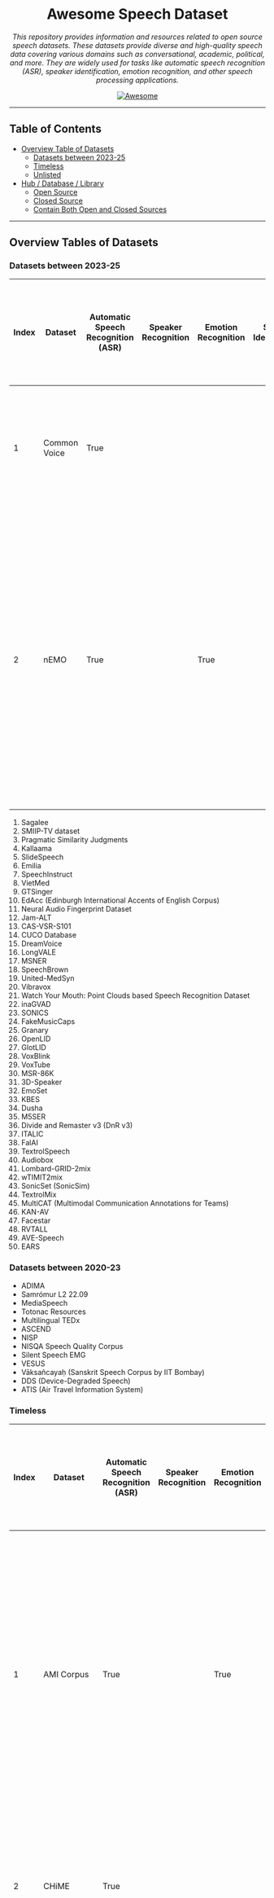 <div align="center">

# Awesome Speech Dataset

*This repository provides information and resources related to open source speech datasets. These datasets provide
diverse and high-quality speech data covering various domains such as conversational, academic, political, and more.
They are widely used for tasks like automatic speech recognition (ASR), speaker identification, emotion recognition, and
other speech processing applications.*

[![Awesome](https://awesome.re/badge.svg)](https://awesome.re)

</div>

---

## Table of Contents

- [Overview Table of Datasets](#overview-tables-of-datasets)
    - [Datasets between 2023-25](#datasets-between-2023-25)
    - [Timeless](#timeless)
    - [Unlisted](#unlisted)
- [Hub / Database / Library](#hub--database--library)
    - [Open Source](#open-source)
    - [Closed Source](#closed-source)
    - [Contain Both Open and Closed Sources](#contain-both-open-and-closed-sources)

---

## Overview Tables of Datasets

### Datasets between 2023-25

| Index | Dataset      | Automatic Speech Recognition (ASR) | Speaker Recognition | Emotion Recognition | Speaker Identification | Speaker Verification | Speech Separation | Speaker Diarisation (Diarization) | Voice Activity Detection (VAD) / Speech Activity Detection (SAD) / Speech Detection | Speech Enhancement | Answering Machine Detection (AMD) | Spoken Language Understanding (SLU) | Speech Translation (ST) | Language Identification (LID) | Text to Speech (TTS) | Spoken NER | Source separation | Dialogue Act Recognition | Keyword Spotting | Audio-Visual(AV) | Download                                                     | Multilingual | Source                     | Version | Paper                                                                           | Interspeech | Description                                                                                                                                                                                                                                                                                                                  |
|-------|--------------|------------------------------------|---------------------|---------------------|------------------------|----------------------|-------------------|-----------------------------------|-------------------------------------------------------------------------------------|--------------------|-----------------------------------|-------------------------------------|-------------------------|-------------------------------|----------------------|------------|-------------------|--------------------------|------------------|------------------|--------------------------------------------------------------|--------------|----------------------------|---------|---------------------------------------------------------------------------------|-------------|------------------------------------------------------------------------------------------------------------------------------------------------------------------------------------------------------------------------------------------------------------------------------------------------------------------------------|
| 1     | Common Voice | True                               |                     |                     |                        |                      |                   |                                   |                                                                                     |                    |                                   |                                     |                         |                               |                      |            |                   |                          |                  |                  | [Common Voice](https://commonvoice.mozilla.org/en/datasets)  | True         | Mozilla Foundation         | 21      |                                                                                 |             | Massive multilingual, crowd-sourced speech corpus with 20,408+ hours across 124 languages (CC0 licensed).                                                                                                                                                                                                                    |
| 2     | nEMO         | True                               |                     | True                |                        |                      |                   |                                   |                                                                                     |                    |                                   |                                     |                         |                               | True                 |            |                   |                          |                  |                  | [amu-cai/nEMO](https://huggingface.co/datasets/amu-cai/nEMO) |              | Adam Mickiewicz University |         | [nEMO: Dataset of Emotional Speech in Polish](https://arxiv.org/abs/2404.06292) |             | nEMO is a Creative Commons-licensed corpus of 4,481 Polish speech recordings by nine actors portraying six emotions (anger, fear, happiness, sadness, surprise, neutral), each with audio, orthographic and normalized transcriptions, and speaker metadata, designed for speech emotion recognition, ASR, and TTS research. |

1. Sagalee
2. SMIIP-TV dataset
3. Pragmatic Similarity Judgments
4. Kallaama
5. SlideSpeech
6. Emilia
7. SpeechInstruct
8. VietMed
9. GTSinger
10. EdAcc (Edinburgh International Accents of English Corpus)
11. Neural Audio Fingerprint Dataset
12. Jam-ALT
13. CAS-VSR-S101
14. CUCO Database
15. DreamVoice
16. LongVALE
17. MSNER
18. SpeechBrown
19. United-MedSyn
20. Vibravox
21. Watch Your Mouth: Point Clouds based Speech Recognition Dataset
22. inaGVAD
23. SONICS
24. FakeMusicCaps
25. Granary
26. OpenLID
27. GlotLID
28. VoxBlink
29. VoxTube
30. MSR-86K
31. 3D-Speaker
32. EmoSet
33. KBES
34. Dusha
35. M5SER
36. Divide and Remaster v3 (DnR v3)
37. ITALIC
38. FalAI
39. TextrolSpeech
40. Audiobox
41. Lombard-GRID-2mix
42. wTIMIT2mix
43. SonicSet (SonicSim)
44. TextrolMix
45. MultiCAT (Multimodal Communication Annotations for Teams)
46. KAN-AV
47. Facestar
48. RVTALL
49. AVE-Speech
50. EARS

### Datasets between 2020-23

* ADIMA
* Samrómur L2 22.09
* MediaSpeech
* Totonac Resources
* Multilingual TEDx
* ASCEND
* NISP
* NISQA Speech Quality Corpus
* Silent Speech EMG
* VESUS
* Vāksañcayaḥ (Sanskrit Speech Corpus by IIT Bombay)
* DDS (Device-Degraded Speech)
* ATIS (Air Travel Information System)

### Timeless

| Index | Dataset                                           | Automatic Speech Recognition (ASR) | Speaker Recognition | Emotion Recognition | Speaker Identification | Speaker Verification | Speech Separation | Speaker Diarisation (Diarization) | Voice Activity Detection (VAD) / Speech Activity Detection (SAD) / Speech Detection | Speech Enhancement | Answering Machine Detection (AMD) | Spoken Language Understanding (SLU) | Speech Translation (ST) | Language Identification (LID) | Text to Speech (TTS) | Spoken NER | Source separation | Dialogue Act Recognition | Keyword Spotting | Audio-Visual(AV) | Download                                                                                  | Multilingual | Source                                                                                     | Version | Paper                                                                                                                                                                                                                                                             | Interspeech | Description                                                                                                                                                                                                                                                                                                                               |
|-------|---------------------------------------------------|------------------------------------|---------------------|---------------------|------------------------|----------------------|-------------------|-----------------------------------|-------------------------------------------------------------------------------------|--------------------|-----------------------------------|-------------------------------------|-------------------------|-------------------------------|----------------------|------------|-------------------|--------------------------|------------------|------------------|-------------------------------------------------------------------------------------------|--------------|--------------------------------------------------------------------------------------------|---------|-------------------------------------------------------------------------------------------------------------------------------------------------------------------------------------------------------------------------------------------------------------------|-------------|-------------------------------------------------------------------------------------------------------------------------------------------------------------------------------------------------------------------------------------------------------------------------------------------------------------------------------------------|
| 1     | AMI Corpus                                        | True                               |                     | True                |                        |                      |                   | True                              |                                                                                     |                    |                                   |                                     |                         |                               |                      | True       |                   | True                     |                  |                  | [AMI Corpus](https://groups.inf.ed.ac.uk/ami/corpus/index.shtml)                          |              | University of Edinburgh                                                                    |         | [RECOGNITION AND UNDERSTANDING OF MEETINGS THE AMI AND AMIDA PROJECTS](https://www.cstr.ed.ac.uk/downloads/publications/2007/ami-asru2007.pdf)                                                                                                                    |             | The AMI Corpus is a publicly available 100-hour multimodal dataset of English four-person meetings recorded in instrumented rooms with synchronized audio, video, and pen/whiteboard streams, richly annotated for orthographic transcripts, dialogue acts, topic segmentation, summarization, named entities, gestures, and more.        |
| 2     | CHiME                                             | True                               |                     |                     |                        |                      |                   | True                              | True                                                                                | True               |                                   |                                     |                         |                               |                      |            |                   |                          |                  |                  | [CHiME-6](https://openslr.org/150/)                                                       |              | University of Sheffield                                                                    | 6       | [CHiME-6 Challenge:Tackling Multispeaker Speech Recognition for Unsegmented Recordings](https://arxiv.org/abs/2004.09249)                                                                                                                                         | True        | A series of datasets focusing on speech in noisy environments (streets, cafés, homes). Includes CHiME-4 and CHiME-5/6, used for robust, far‐field ASR research.                                                                                                                                                                           |
| 3     | DAPS (Device and Produced Speech)                 |                                    |                     |                     |                        |                      |                   |                                   |                                                                                     | True               |                                   |                                     |                         |                               |                      |            |                   |                          |                  |                  | [DAPS (Device and Produced Speech) Dataset](https://zenodo.org/records/4660670)           |              | Adobe Research / Center for Computer Research in Music and Acoustics (Stanford University) |         | [Can we Automatically Transform Speech Recorded on Common Consumer Devices in Real-World Environments into Professional Production Quality Speech? — A Dataset, Insights, and Challenges](https://ccrma.stanford.edu/~gautham/Site/daps_files/mysore-spl2015.pdf) |             | Thought for a couple of seconds The DAPS dataset is an aligned corpus of clean, professionally produced, and consumer-device recorded speech samples designed to train and evaluate algorithms that transform everyday recordings into studio-quality audio.                                                                              |
| 4     | LibriSpeech                                       | True                               |                     |                     |                        |                      |                   |                                   |                                                                                     |                    |                                   |                                     |                         |                               |                      |            |                   |                          |                  |                  | [LibriSpeech ASR corpus](https://www.openslr.org/12)                                      |              | Johns Hopkins University                                                                   |         | [LIBRISPEECH: AN ASR CORPUS BASED ON PUBLIC DOMAIN AUDIO BOOKS](https://www.danielpovey.com/files/2015_icassp_librispeech.pdf)                                                                                                                                    |             | LibriSpeech is a 1,000-hour read English speech corpus derived from public-domain audiobooks, freely available under a CC BY 4.0 license for training and evaluating automatic speech recognition systems.                                                                                                                                |
| 5     | LibriVox                                          | True                               |                     |                     |                        |                      |                   |                                   |                                                                                     |                    |                                   |                                     |                         |                               |                      |            |                   |                          |                  |                  | [The LibriVox Free Audiobook Collection](https://archive.org/details/librivoxaudio)       |              | Hugh McGuire & Worldwide Volunteers                                                        |         |                                                                                                                                                                                                                                                                   |             | LibriVox is a volunteer-driven project founded in 2005 to make all public domain books freely available in audio format, with recordings read and shared by volunteers worldwide                                                                                                                                                          |
| 6     | MS-SNSD (Microsoft Scalable Noisy Speech Dataset) |                                    |                     |                     |                        |                      |                   |                                   |                                                                                     | True               |                                   |                                     |                         |                               |                      |            |                   |                          |                  |                  | [microsoft/MS-SNSD](https://github.com/microsoft/MS-SNSD)                                 |              | Microsoft                                                                                  |         | [A Scalable Noisy Speech Dataset and Online Subjective Test Framework](https://arxiv.org/abs/1909.08050)                                                                                                                                                          | True        | The Microsoft Scalable Noisy Speech Dataset (MS-SNSD) is an open-source collection of paired clean and noisy English speech clips—augmented with diverse noise types and configurable SNR levels—to facilitate scalable training and evaluation of deep learning–based speech enhancement models.                                         |
| 7     | Speech Commands                                   |                                    |                     |                     |                        |                      |                   |                                   |                                                                                     |                    |                                   |                                     |                         |                               |                      |            |                   |                          | True             |                  | [torchaudio.datasets.SPEECHCOMMANDS](https://docs.pytorch.org/audio/stable/datasets.html) |              | Google                                                                                     | 2       | [Speech Commands: A Dataset for Limited-Vocabulary Speech Recognition](https://arxiv.org/abs/1804.03209)                                                                                                                                                          |             | The Speech Commands dataset is a publicly available collection of one-second English audio clips of 35 distinct spoken words, designed to train and benchmark small-footprint, on-device keyword-spotting models.                                                                                                                         |
| 8     | Spoken Wikipedia Corpora                          | True                               |                     |                     |                        |                      |                   |                                   |                                                                                     |                    |                                   |                                     |                         |                               | True                 |            |                   |                          |                  |                  | [The Spoken Wikipedia Corpora](https://nats.gitlab.io/swc/)                               | True         | Hamburg University                                                                         | 2       | [Mining the Spoken Wikipedia for Speech Data and Beyond](https://aclanthology.org/L16-1735/)                                                                                                                                                                      |             | The Spoken Wikipedia Corpus is a freely licensed, multilingual dataset of time-aligned audio recordings and text transcripts of Wikipedia articles, produced via an automated scraping and alignment pipeline.                                                                                                                            |
| 9     | VoxCeleb                                          | True                               | True                | True                | True                   | True                 | True              |                                   |                                                                                     |                    |                                   |                                     |                         |                               |                      |            |                   |                          |                  | True             | [VoxCeleb](https://www.robots.ox.ac.uk/~vgg/data/voxceleb/vox2.html)                      | True         | University of Oxford                                                                       | 2       | [VoxCeleb2: Deep Speaker Recognition](https://www.robots.ox.ac.uk/~vgg/publications/2018/Chung18a/chung18a.pdf)                                                                                                                                                   | True        | Over 1 million utterances from 6,112 speakers (~2,442 hours) for state-of-the-art speaker recognition research.                                                                                                                                                                                                                           |
| 10    | WHAM!                                             |                                    |                     |                     |                        |                      | True              |                                   |                                                                                     | True               |                                   |                                     |                         |                               |                      |            | True              |                          |                  |                  | [WHAM!](http://wham.whisper.ai/)                                                          |              | Mitsubishi Electric Research Laboratories (MERL) /  Whisper.ai                             |         | [WHAM!: Extending Speech Separation to Noisy Environments](https://arxiv.org/abs/1907.01160)                                                                                                                                                                      | True        | The WHAM! dataset pairs two-speaker WSJ0 mixtures with real ambient noise recorded in San Francisco Bay Area venues to benchmark speech separation and enhancement models under realistic noisy conditions.                                                                                                                               |
| 11    | People's Speech                                   | True                               |                     |                     |                        |                      |                   |                                   |                                                                                     |                    |                                   |                                     |                         |                               |                      |            |                   |                          |                  |                  | [MLCommons/peoples_speech](https://huggingface.co/datasets/MLCommons/peoples_speech)      |              | MLCommons                                                                                  | 1       | [The People's Speech: A Large-Scale Diverse English Speech Recognition Dataset for Commercial Usage](https://arxiv.org/abs/2111.09344)                                                                                                                            |             | The People's Speech dataset is a free-to-download, 30,000-hour (and growing) supervised conversational English speech recognition corpus licensed for academic and commercial use under CC-BY-SA.                                                                                                                                         |
| 12    | VoxConverse                                       |                                    | True                |                     | True                   | True                 |                   | True                              |                                                                                     |                    |                                   |                                     |                         |                               |                      |            |                   |                          |                  | True             | [VoxConverse](https://mm.kaist.ac.kr/datasets/voxconverse/)                               |              | University of Oxford                                                                       | 0.3     | [Spot the conversation: speaker diarisation in the wild](https://arxiv.org/abs/2007.01216)                                                                                                                                                                        | True        | VoxConverse is an audio-visual speaker diarization dataset comprising over 50 hours of multispeaker clips of human speech, automatically extracted and time-aligned from “in the wild” YouTube videos                                                                                                                                     |
| 13    | VoxPopuli                                         | True                               |                     |                     |                        |                      |                   |                                   |                                                                                     |                    |                                   |                                     |                         |                               |                      |            |                   |                          |                  |                  | [facebook/voxpopuli](https://huggingface.co/datasets/facebook/voxpopuli)                  | True         | Facebook / Meta                                                                            |         | [VoxPopuli: A Large-Scale Multilingual Speech Corpus for Representation Learning, Semi-Supervised Learning and Interpretation](https://aclanthology.org/2021.acl-long.80/)                                                                                        |             | VoxPopuli is a large-scale multilingual speech corpus comprising 400 000 hours of unlabeled audio in 23 European languages, 1 800 hours of transcribed speech in 15 languages, and 17 300 hours of aligned oral interpretations, designed for unsupervised representation learning, semi-supervised ASR, and speech translation research. |

1. MUSAN
2. WSJ0-2mix
3. TED-LIUM
4. VoxForge
5. VOCASET
6. JVS corpus
7. GRID
8. CMU Wilderness Multilingual Speech Dataset
9. MuST-C
10. Europarl (European Parliament Proceedings Parallel Corpus)
11. LRS2 (Lip Reading Sentences 2)
12. IEMOCAP
13. MELD (Multimodal EmotionLines Dataset)
14. MSP-IMPROV
15. CREMA-D
16. RAVDESS
17. AVA (Atomic Visual Actions)
18. Fluent Speech Commands
19. MIR Corpora
20. NIST SRE (SRE Data)
21. SITW
22. DIHARD
23. Voicebank DEMAND
24. SLURP
25. Tatoeba
26. CMUDict
27. Switchboard Dialog Act Corpus (SwDA)
28. SGD (Schema-Guided Dialogue)
29. AVSpeech
30. MIT (Moments in Time Dataset)
31. GigaSpeech
32. Multilingual LibriSpeech (MLS)
33. AISHELL (4)
34. ESD (Emotional Speech Database)
35. WenetSpeech
36. BEAT (Body-Expression-Audio-Text)
37. BSTC (Baidu Speech Translation Corpus)
38. SOMOS

### Unlisted

_Reasons: Insufficient information, extracted/derived from another dataset, not open source, out of date, specific
tasks, etc._

* **Insufficient information:** Lack of accompanying research paper, missing downloading steps, absence of metadata or
  data dictionary, and unclear or unspecified annotation, dataset sources, or recording/collecting details.

* **Extracted/Derived from another dataset:** Dataset has been derived or extracted from another pre-existing dataset.

* **Not open source:** Limited access due to insufficient publicly available information, many aspects being
  confidential, or availability restricted only to paid access.

* **Out of date:** Dataset is older than five years, indicating potential obsolescence.

* **Specific tasks:** Dataset is tailored for highly specialized subtasks or very specific applications.

| Index | Dataset | Description |
|-------|---------|-------------|
| 1     | AESDD   |             |

1. AESDD
2. Audiocite
3. AudioSet
4. aGender
5. AliMeeting
6. ANAD
7. Arabic Speech Corpus
8. Att-HACK
9. AudioMNIST
10. BAVED
11. BibleTTS
12. CALLHOME American English Speech
13. Café
14. ClovaCall
15. CML-TTS
16. CMU-MOSEI
17. CN-CELEB
18. Common Phone
19. Coswara
20. CoVoST
21. CoVoST2
22. CVSS
23. DAPS
24. DCASE 2014
25. DEEP-VOICE
26. DEMoS
27. Earnings-21
28. EasyCom
29. Europarl-ST
30. EMOVO
31. Emo-DB
32. EmoSynth
33. EmoV-DB
34. EPIC-KITCHENS-100
35. EPIC-SOUNDS
36. EMNS
37. EmoFilm
38. eNTERFACE05
39. Fisher English Training Speech
40. Flickr Audio Caption Corpus
41. FMFCC-A
42. Free Spoken Digit Dataset
43. FSD50K
44. GEMEP corpus
45. GigaST
46. Golos
47. Hi-Fi TTS (Hi-Fi Multi-Speaker English TTS Dataset)
48. HowTo100M
49. Hume-VB
50. HumBug Zooniverse
51. IBM Voicemail Corpus
52. ICSI Corpus
53. IISc-MILE Kannada ASR Corpus
54. IISc-MILE Tamil ASR Corpus
55. InfantMarmosetsVox
56. Infobip AMD
57. Interview
58. ISOLET
59. JL corpus
60. KazakhTTS
61. KSC (Kazakh Speech Corpus)
62. Keio-ESD
63. Kosp2e
64. LEGO Spoken Dialogue Corpus
65. Libri-Adapt
66. Libri-Mixed-Speakers
67. LibriCSS
68. LibriMix
69. LibriTTS
70. LibriTTS-R
71. LJSpeech
72. LJSpeech-1.1
73. MaSS
74. MeerKAT: Meerkat Kalahari Audio Transcripts
75. Mini LibriSpeech
76. MobvoiHotwords
77. Mohammed
78. MOSI
79. MRDA (ICSI Meeting Recorder Dialog Act Corpus)
80. MSP Podcast Corpus
81. MSNER
82. Mudestreda (Mudestreda Multimodal Device State Recognition Dataset)
83. Multimodal PISA (Multimodal Piano Skills Assessment)
84. MuSe-CAR
85. Nepali Text-to-Speech Data (Male and Female)
86. NTIMIT
87. OGVC
88. ParlamentParla
89. PartialSpoof
90. PC-GITA
91. PCVC (Persian Consonant Vowel Combination)
92. PodcastFillers
93. PromptSpeech
94. PromptTTS
95. Puebla-Nahuatl
96. RECOLA
97. ReefSet
98. Respiratory and Drug Actuation Dataset
99. ReVerb
100. Russian LibriSpeech
101. Samrómur Mimic 22.09
102. SASPEECH
103. SAVEE
104. SEWA
105. SEMAINE
106. SEOUL CORPUS
107. SHALCAS22A
108. ShEMO
109. Silbo Gomero Speech Corpus
110. SINGA:PURA (SINGApore: Polyphonic URban Audio)
111. SingFake
112. SLUE
113. SparseLibriMix
114. SpeechMatrix
115. Speech Accent Archive
116. Speech Wikimedia
117. SPEECH-COCO
118. Speech-MASSIVE
119. Spiking Heidelberg Digits (SHD)
120. Spiking Speech Commands (SSC)
121. SPGISpeech
122. Spotify Podcast Datase
123. Spoken-SQuAD
124. TAU Urban Acoustic Scenes 2019
125. TAU-NIGENS Spatial Sound
126. Tatoeba
127. TESS
128. THCHS-30
129. Thorsten-Voice
130. The MC Speech Dataset
131. TIMIT
132. TUDA
133. UGIF
134. VCTK (CSTR VCTK Corpus)
135. VCTK-2Mix
136. VGG-Sound
137. VGGSound-Sparse
138. VIVAE
139. VocalSound
140. VOICES
141. Yoloxóchitl-Mixtec
142. YouTube-8M
143. Wavix Voicemail
144. WHAMR!
145. Wikimedia Commons
146. XBMU-AMDO31
147. Zeroth-Korean
148. DeToxy
149. EasyCall
150. REAL-M
151. RTASC
152. ReMASC
153. Talking With Hands 16.2M
154. Timers and Such
155. ASR-GLUE
156. EMOVIE
157. LibriVoxDeEn
158. NusaCrowd
159. RESD
160. SpokenSTS
161. TaL Corpus (The Tongue and Lips Corpus)
162. AV Digits Database
163. BD-4SK-ASR
164. CI-AVSR
165. JVS-MuSiC
166. LaboroTVSpeech
167. MASRI-HEADSET
168. MAVS
169. NPSC
170. MultiSV
171. NeuroVoz
172. RyanSpeech
173. SDN (Situated Dialogue Navigation)
174. AVA-Speech
175. AVASpeech-SMAD
176. Arabic Speech Commands Dataset.
177. DR-VCTK
178. EVI
179. EmoSpeech
180. FT Speech
181. Greek Parliament Proceedings
182. JSS Dataset (Jejueo Single Speaker Speech)
183. THVD (Talking Head Video Dataset)
184. Kinect-WSJ
185. LibriS2S
186. MediBeng
187. Persian Preschool Cognition Speech
188. Quechua-SER
189. RUSLAN
190. VedantaNY-10M
191. MCCSD (Mandarin Chinese Cued Speech Dataset)
192. TurkicASR
193. UrbanSound8K
194. CMUARCTIC
195. QUESST 2014
196. SNIPS
197. YESNO
198. AccentDB
199. Free Spoken Digit Dataset (FSDD)
200. Libri-Light
201. LRS3-TED
202. CAS-VSR-W1k (LRW-1000)
203. GLips
204. DIRHA
205. BERSt
206. CANDOR
207. MSP-Podcast
208. EmoDB
209. LSSED
210. Doc2Dial
211. Switchboard-1 Corpus
212. CPED (Chinese Personalized and Emotional Dialogue)
213. LRW (Lip Reading in the Wild)
214. CSS10
215. iKala
216. FKD (Football Keywords Dataset)
217. mDRT
218. BABEL Speech Corpus
219. WiLI-2018
220. Common Language
221. NLI-PT
222. FUSS (Free Universal Sound Separation)
223. Auto-KWS
224. AVMIT (Audiovisual Moments in Time)
225. Lingala Read Speech Corpus
226. Congolese Speech Radio Corpus
227. Zambezi Voice
228. Friends-MMC
229. Laboro-ASV (LaboroTVSpeech-ASV)
230. CAVES (Cantonese Audio-Visual Emotional Speech)
231. BANSpEmo
232. MDER
233. EMOVOME
234. Spanish MEACorpus 2023
235. LibriheavyMix
236. Echo2Mix
237. RATS Low Speech Density
238. BhasaAnuvaad
239. AVMuST-TED
240. RoDia
241. NLSpeech
242. Balinese TTS
243. Rasa
244. IndicVoices-R
245. RASwDA (Re-Aligned Switchboard Dialog Act Corpus)
246. MOCKS
247. WenetPhrase
248. MDSC
249. LIP-RTVE
250. SlideAVSR
251. OLKAVS
252. AVA Datasets
253. DipCo (Dinner Party Corpus)
254. Samanantar
255. SEP-28k (Stuttering Events in Podcasts)
256. GUM
257. speechocean762
258. MagicData-RAMC
259. SwissDials
260. Europarl-ASR

---

## Hub / Database / Library

### Open Source

* [ISCA Archive](https://www.isca-archive.org/)
* [OpenSLR.org](http://www.openslr.org)
* [Voicebank](https://www.voicebank.ie/)
* [TorchAudio](https://github.com/pytorch/audio)
* [TensorFlow Datasets](https://www.tensorflow.org/datasets/catalog/overview)
* [Magic Data](https://www.magicdatatech.com/)
* [European Language Grid](https://live.european-language-grid.eu/)
* [Freesound](https://freesound.org/)

### Closed Source

* [Linguistic Data Consortium](https://www.ldc.upenn.edu/)
* [ELRA Catalogue of Language Resources](https://catalogue.elra.info/)

### Contain Both Open and Closed Sources

* [TalkBank](https://ca.talkbank.org/)
* [Zenodo](https://zenodo.org/)

---

